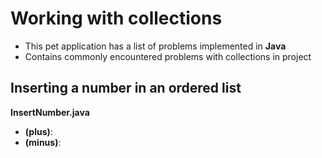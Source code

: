 # Working with collections

* This pet application has a list of problems implemented in **Java**
* Contains commonly encountered problems with collections in project

## Inserting a number in an ordered list
**InsertNumber.java**
* **(plus)**:
* **(minus)**:
